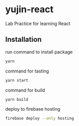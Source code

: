# yujin-react
Lab Practice for learning React

## Installation

run command to install package

```bash
yarn
```

command for tasting

```bash
yarn start
```

command for build

```bash
yarn build
```

deploy to firebase hosting

```bash
firebase deploy --only hosting
```